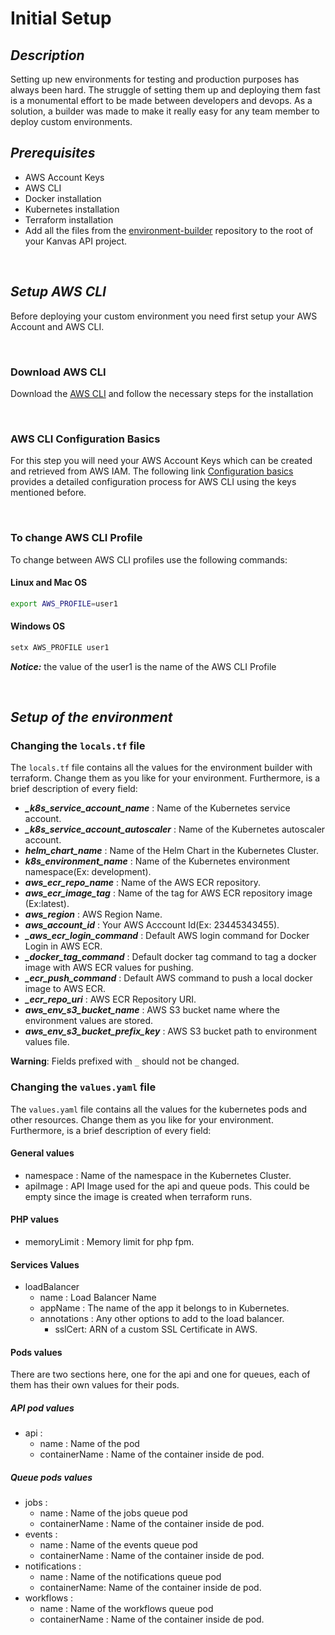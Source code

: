 # Initial Setup

## ***Description***

Setting up new environments for testing and production purposes has always been hard. The struggle of setting them up and deploying them fast is a monumental effort to be made between developers and devops. As a solution, a builder was made to make it really easy for any team member to deploy custom environments.

## ***Prerequisites***

- AWS Account Keys
- AWS CLI
- Docker installation
- Kubernetes installation
- Terraform installation
- Add all the files from the [environment-builder](https://github.com/kyanvasu/environment_builder) repository to the root of your Kanvas API project.

&nbsp;

## ***Setup AWS CLI***

Before deploying your custom environment you need first setup your AWS Account and AWS CLI.

&nbsp;

### Download AWS CLI

Download the [AWS CLI](https://docs.aws.amazon.com/cli/latest/userguide/install-cliv2.html) and follow the necessary steps for the installation

&nbsp;
### AWS CLI Configuration Basics

For this step you will need your AWS Account Keys which can be created and retrieved from AWS IAM. The following link [Configuration basics](https://docs.aws.amazon.com/cli/latest/userguide/cli-configure-quickstart.html) provides a detailed configuration process for AWS CLI using the keys mentioned before.

&nbsp;

### To change AWS CLI Profile

To change between AWS CLI profiles use the following commands:

#### Linux and Mac OS
``` sh 
export AWS_PROFILE=user1
```

#### Windows OS

```sh
setx AWS_PROFILE user1
```
***Notice:*** the value of the user1 is the name of the AWS CLI Profile

&nbsp;

## ***Setup of the environment***

### Changing the ```locals.tf``` file

The ```locals.tf``` file contains all the values for the environment builder with terraform. Change them as you like for your environment. Furthermore, is a brief description of every field:

* ***_k8s_service_account_name*** : Name of the Kubernetes service account.
* ***_k8s_service_account_autoscaler*** : Name of the Kubernetes autoscaler account.
* ***helm_chart_name*** : Name of the Helm Chart in the Kubernetes Cluster.
* ***k8s_environment_name*** : Name of the Kubernetes environment namespace(Ex: development).
* ***aws_ecr_repo_name*** : Name of the AWS ECR repository.
* ***aws_ecr_image_tag*** : Name of the tag for AWS ECR repository image (Ex:latest).
* ***aws_region*** : AWS Region Name.
* ***aws_account_id*** : Your AWS Acccount Id(Ex: 23445343455).
* ***_aws_ecr_login_command*** : Default AWS login command for Docker Login in AWS ECR.
* ***_docker_tag_command*** : Default docker tag command to tag a docker image with AWS ECR values for pushing.
* ***_ecr_push_command*** : Default AWS command to push a local docker image to AWS ECR.
* ***_ecr_repo_uri*** : AWS ECR Repository URI.
* ***aws_env_s3_bucket_name*** : AWS S3 bucket name where the environment values are stored.
* ***aws_env_s3_bucket_prefix_key*** : AWS S3 bucket path to environment values file.

**Warning**: Fields prefixed with  `_`  should not be changed.

### Changing the ```values.yaml``` file

The ```values.yaml``` file contains all the values for the kubernetes pods and other resources. Change them as you like for your environment. Furthermore, is a brief description of every field:

#### General values
* namespace : Name of the namespace in the Kubernetes Cluster.
* apiImage : API Image used for the api and queue pods. This could be empty since the image is created when terraform runs.

#### PHP values
* memoryLimit : Memory limit for php fpm.

#### Services Values

* loadBalancer
    * name : Load Balancer Name
    * appName : The name of the app it belongs to in Kubernetes.
    * annotations : Any other options to add to the load balancer.
        * sslCert: ARN of a custom SSL Certificate in AWS.

#### Pods values

There are two sections here, one for the api and one for queues, each of them has their own values for their pods.

##### ***API pod values***
* api :
    * name : Name of the pod
    * containerName : Name of the container inside de pod.

##### ***Queue pods values***
* jobs :
    * name : Name of the jobs queue pod
    * containerName : Name of the container inside de pod.
* events :
    * name : Name of the events queue pod
    * containerName : Name of the container inside de pod.
* notifications :
    * name : Name of the notifications queue pod
    * containerName: Name of the container inside de pod.
* workflows : 
    * name : Name of the workflows queue pod
    * containerName : Name of the container inside de pod.